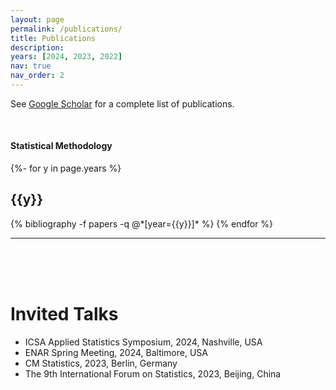 ```yaml
---
layout: page
permalink: /publications/
title: Publications
description: 
years: [2024, 2023, 2022]
nav: true
nav_order: 2
---
```


<!-- _pages/publications.md -->

See [Google Scholar](https://scholar.google.com/citations?hl=en&user=UXNdqWgAAAAJ) for a complete list of publications.

<br>

#### Statistical Methodology
<div class="publications">

{%- for y in page.years %}
  <h2 class="year">{{y}}</h2>
  {% bibliography -f papers -q @*[year={{y}}]* %}
{% endfor %}

</div>

<hr>
<br>
<br>
<br>

# Invited Talks
- ICSA Applied Statistics Symposium, 2024, Nashville, USA
- ENAR Spring Meeting, 2024, Baltimore, USA
- CM Statistics, 2023, Berlin, Germany
- The 9th International Forum on Statistics, 2023, Beijing, China

<br>
<br>
<br>